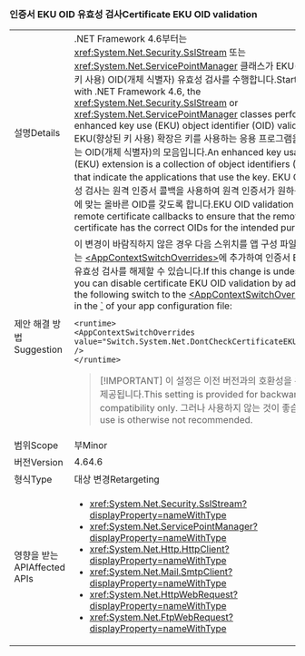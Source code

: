 ### <a name="certificate-eku-oid-validation"></a><span data-ttu-id="ad24c-101">인증서 EKU OID 유효성 검사</span><span class="sxs-lookup"><span data-stu-id="ad24c-101">Certificate EKU OID validation</span></span>

|   |   |
|---|---|
|<span data-ttu-id="ad24c-102">설명</span><span class="sxs-lookup"><span data-stu-id="ad24c-102">Details</span></span>|<span data-ttu-id="ad24c-103">.NET Framework 4.6부터는 <xref:System.Net.Security.SslStream> 또는 <xref:System.Net.ServicePointManager> 클래스가 EKU(향상된 키 사용) OID(개체 식별자) 유효성 검사를 수행합니다.</span><span class="sxs-lookup"><span data-stu-id="ad24c-103">Starting with .NET Framework 4.6, the <xref:System.Net.Security.SslStream> or <xref:System.Net.ServicePointManager> classes perform enhanced key use (EKU) object identifier (OID) validation.</span></span> <span data-ttu-id="ad24c-104">EKU(향상된 키 사용) 확장은 키를 사용하는 응용 프로그램을 나타내는 OID(개체 식별자)의 모음입니다.</span><span class="sxs-lookup"><span data-stu-id="ad24c-104">An enhanced key usage (EKU) extension is a collection of object identifiers (OIDs) that indicate the applications that use the key.</span></span> <span data-ttu-id="ad24c-105">EKU OID 유효성 검사는 원격 인증서 콜백을 사용하여 원격 인증서가 원하는 용도에 맞는 올바른 OID를 갖도록 합니다.</span><span class="sxs-lookup"><span data-stu-id="ad24c-105">EKU OID validation uses remote certificate callbacks to ensure that the remote certificate has the correct OIDs for the intended purpose.</span></span>|
|<span data-ttu-id="ad24c-106">제안 해결 방법</span><span class="sxs-lookup"><span data-stu-id="ad24c-106">Suggestion</span></span>|<span data-ttu-id="ad24c-107">이 변경이 바람직하지 않은 경우 다음 스위치를 앱 구성 파일의 [\`](~/docs/framework/configure-apps/file-schema/runtime/runtime-element.md)에 있는 [\<AppContextSwitchOverrides>](~/docs/framework/configure-apps/file-schema/runtime/appcontextswitchoverrides-element.md)에 추가하여 인증서 EKU OID 유효성 검사를 해제할 수 있습니다.</span><span class="sxs-lookup"><span data-stu-id="ad24c-107">If this change is undesirable, you can disable certificate EKU OID validation by adding the following switch to the [\<AppContextSwitchOverrides>](~/docs/framework/configure-apps/file-schema/runtime/appcontextswitchoverrides-element.md) in the [\`](~/docs/framework/configure-apps/file-schema/runtime/runtime-element.md) of your app configuration file:</span></span><pre><code class="language-xml">&lt;runtime&gt;&#13;&#10;&lt;AppContextSwitchOverrides&#13;&#10;value=&quot;Switch.System.Net.DontCheckCertificateEKUs=true&quot; /&gt;&#13;&#10;&lt;/runtime&gt;&#13;&#10;</code></pre> <blockquote> [!IMPORTANT] <span data-ttu-id="ad24c-108">이 설정은 이전 버전과의 호환성을 위해서만 제공됩니다.</span><span class="sxs-lookup"><span data-stu-id="ad24c-108">This setting is provided for backward compatibility only.</span></span> <span data-ttu-id="ad24c-109">그러나 사용하지 않는 것이 좋습니다.</span><span class="sxs-lookup"><span data-stu-id="ad24c-109">Its use is otherwise not recommended.</span></span></blockquote> |
|<span data-ttu-id="ad24c-110">범위</span><span class="sxs-lookup"><span data-stu-id="ad24c-110">Scope</span></span>|<span data-ttu-id="ad24c-111">부</span><span class="sxs-lookup"><span data-stu-id="ad24c-111">Minor</span></span>|
|<span data-ttu-id="ad24c-112">버전</span><span class="sxs-lookup"><span data-stu-id="ad24c-112">Version</span></span>|<span data-ttu-id="ad24c-113">4.6</span><span class="sxs-lookup"><span data-stu-id="ad24c-113">4.6</span></span>|
|<span data-ttu-id="ad24c-114">형식</span><span class="sxs-lookup"><span data-stu-id="ad24c-114">Type</span></span>|<span data-ttu-id="ad24c-115">대상 변경</span><span class="sxs-lookup"><span data-stu-id="ad24c-115">Retargeting</span></span>|
|<span data-ttu-id="ad24c-116">영향을 받는 API</span><span class="sxs-lookup"><span data-stu-id="ad24c-116">Affected APIs</span></span>|<ul><li><xref:System.Net.Security.SslStream?displayProperty=nameWithType></li><li><xref:System.Net.ServicePointManager?displayProperty=nameWithType></li><li><xref:System.Net.Http.HttpClient?displayProperty=nameWithType></li><li><xref:System.Net.Mail.SmtpClient?displayProperty=nameWithType></li><li><xref:System.Net.HttpWebRequest?displayProperty=nameWithType></li><li><xref:System.Net.FtpWebRequest?displayProperty=nameWithType></li></ul>|

